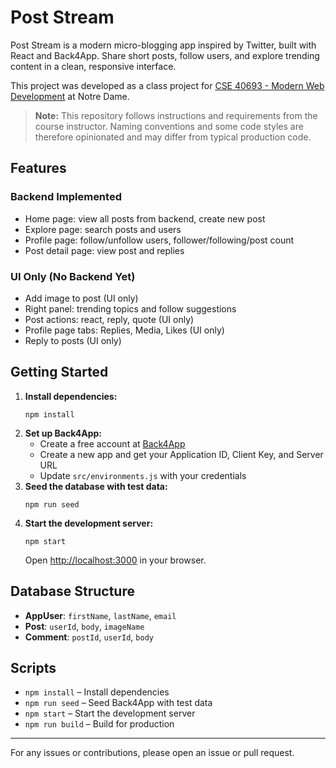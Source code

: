# Post Stream

Post Stream is a modern micro-blogging app inspired by Twitter, built with React and Back4App. Share short posts, follow users, and explore trending content in a clean, responsive interface.

This project was developed as a class project for [CSE 40693 - Modern Web Development](https://www.coursicle.com/nd/courses/CSE/40693/) at Notre Dame.

> **Note:** This repository follows instructions and requirements from the course instructor. Naming conventions and some code styles are therefore opinionated and may differ from typical production code.

## Features

### Backend Implemented
- Home page: view all posts from backend, create new post
- Explore page: search posts and users
- Profile page: follow/unfollow users, follower/following/post count
- Post detail page: view post and replies

### UI Only (No Backend Yet)
- Add image to post (UI only)
- Right panel: trending topics and follow suggestions
- Post actions: react, reply, quote (UI only)
- Profile page tabs: Replies, Media, Likes (UI only)
- Reply to posts (UI only)

## Getting Started

1. **Install dependencies:**
   ```
   npm install
   ```
2. **Set up Back4App:**
   - Create a free account at [Back4App](https://www.back4app.com/)
   - Create a new app and get your Application ID, Client Key, and Server URL
   - Update `src/environments.js` with your credentials
3. **Seed the database with test data:**
   ```
   npm run seed
   ```
4. **Start the development server:**
   ```
   npm start
   ```
   Open [http://localhost:3000](http://localhost:3000) in your browser.

## Database Structure
- **AppUser**: `firstName`, `lastName`, `email`
- **Post**: `userId`, `body`, `imageName`
- **Comment**: `postId`, `userId`, `body`

## Scripts
- `npm install` – Install dependencies
- `npm run seed` – Seed Back4App with test data
- `npm start` – Start the development server
- `npm run build` – Build for production

---

For any issues or contributions, please open an issue or pull request.
